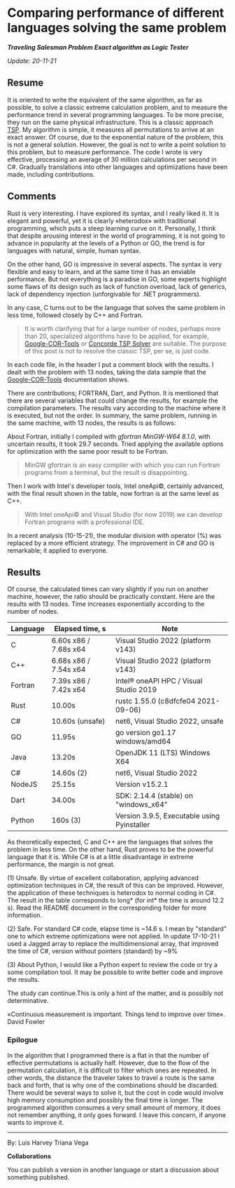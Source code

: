 # Comparing performance of different languages solving the same problem

***Traveling Salesman Problem Exact algorithm as Logic Tester***

*Update: 20-11-21*

## Resume

It is oriented to write the equivalent of the same algorithm, as far as possible, to solve a classic extreme calculation problem, and to measure the performance trend in several programming languages. To be more precise, they run on the same physical infrastructure. This is a classic approach [TSP](https://en.wikipedia.org/wiki/Travelling_salesman_problem). My algorithm is simple, it measures all permutations to arrive at an exact answer. Of course, due to the exponential nature of the problem, this is not a general solution. However, the goal is not to write a point solution to this problem, but to measure performance. The code I wrote is very effective, processing an average of 30 million calculations per second in C#. Gradually translations into other languages and optimizations have been made, including contributions.

## Comments

Rust is very interesting. I have explored its syntax, and I really liked it. It is elegant and powerful, yet it is clearly «heterodox» with traditional programming, which puts a steep learning curve on it. Personally, I think that despite arousing interest in the world of programming, it is not going to advance in popularity at the levels of a Python or GO, the trend is for languages with natural, simple, human syntax.

On the other hand, GO is impressive in several aspects. The syntax is very flexible and easy to learn, and at the same time it has an enviable performance. But not everything is a paradise in GO, some experts highlight some flaws of its design such as lack of function overload, lack of generics, lack of dependency injection (unforgivable for .NET programmers).

In any case, C turns out to be the language that solves the same problem in less time, followed closely by C++ and Fortran. 

> It is worth clarifying that for a large number of nodes, perhaps more than 20, specialized algorithms have to be applied, for example, [Google-COR-Tools](https://developers.google.com/optimization/routing/tsp) or [Concorde TSP Solver](https://www.math.uwaterloo.ca/tsp/concorde.html) are suitable. The purpose of this post is not to resolve the classic TSP, per se, is just code.

In each code file, in the header I put a comment block with the results. I dealt with the problem with 13 nodes, taking the data sample that the [Google-COR-Tools](https://developers.google.com/optimization/routing/tsp) documentation shows.

There are contributions; FORTRAN, Dart, and Python. It is mentioned that there are several variables that could change the results, for example the compilation parameters. The results vary according to the machine where it is executed, but not the order. In summary, the same problem, running in the same machine, with 13 nodes, the results is as follows:

About Fortran, initially I compiled with *gfortran MinGW-W64 8.1.0*, with uncertain results, it took 29.7 seconds. Tried applying the available options for optimization with the same poor result to be Fortran.

> MinGW gfortran is an easy compiler with which you can run Fortran programs from a terminal, but the result is disappointing.

Then I work with Intel's developer tools, Intel oneApi©, certainly advanced, with the final result shown in the table, now fortran is at the same level as C++.

> With Intel oneApi© and Visual Studio (for now 2019) we can develop Fortran programs with a professional IDE.

In a recent analysis (10-15-21), the modular division with operator (%) was replaced by a more efficient strategy. The improvement in C# and GO is remarkable; it applied to everyone.

## Results

Of course, the calculated times can vary slightly if you run on another machine, however, the ratio should be practically constant. Here are the results with 13 nodes. Time increases exponentially according to the number of nodes.

| Language     | Elapsed time, s       | Note                                                |
| ------------ | --------------------- | --------------------------------------------------- |
| C            | 6.60s x86 / 7.68s x64 | Visual Studio 2022 (platform v143)                  | 
| C++          | 6.68s x86 / 7.54s x64 | Visual Studio 2022 (platform v143)                  |
| Fortran      | 7.39s x86 / 7.42s x64 | Intel® oneAPI HPC / Visual Studio 2019              |
| Rust         | 10.00s                | rustc 1.55.0 (c8dfcfe04 2021-09-06)                 |
| C#           | 10.60s (unsafe)       | net6, Visual Studio 2022, unsafe                    |
| GO           | 11.95s                | go version go1.17 windows/amd64                     |
| Java         | 13.20s                | OpenJDK 11 (LTS) Windows X64                        |
| C#           | 14.60s (2)            | net6, Visual Studio 2022                            |
| NodeJS       | 25.15s                | Version v15.2.1                                     |
| Dart         | 34.00s                | SDK: 2.14.4 (stable) on "windows_x64"               |
| Python       | 160s (3)              | Version 3.9.5, Executable using Pyinstaller         |

As theoretically expected, C and C++ are the languages that solves the problem in less time. On the other hand, Rust proves to be the powerful language that it is. While C# is at a little disadvantage in extreme performance, the margin is not great.  

(1) Unsafe. By virtue of excellent collaboration, applying advanced optimization techniques in C#, the result of this can be improved. However, the application of these techniques is heterodox to normal coding in C#. The result in the table corresponds to long* (for int* the time is around 12.2 s). Read the README document in the corresponding folder for more information. 

(2) Safe. For standard C# code, elapse time is ~14.6 s. I mean by "standard" one to which extreme optimizations were not applied. In update 17-10-21 I used a Jagged array to replace the multidimensional array, that improved the time of C#, version without pointers (standard) by ~9%

(3) About Python, I would like a Python expert to review the code or try a some compilation tool. It may be possible to write better code and improve the results.

The study can continue.This is only a hint of the matter, and is possibly not determinative.

«Continuous measurement is important. Things tend to improve over time». David Fowler 

### Epilogue

In the algorithm that I programmed there is a flat in that the number of effective permutations is actually half. However, due to the flow of the permutation calculation, it is difficult to filter which ones are repeated. In other words, the distance the traveler takes to travel a route is the same back and forth, that is why one of the combinations should be discarded. There would be several ways to solve it, but the cost in code would involve high memory consumption and possibly the final time is longer. The programmed algorithm consumes a very small amount of memory, it does not remember anything, it only goes forward. I leave this concern, if anyone wants to improve it.

---

By: Luis Harvey Triana Vega

**Collaborations**

You can publish a version in another language or start a discussion about something published. 

